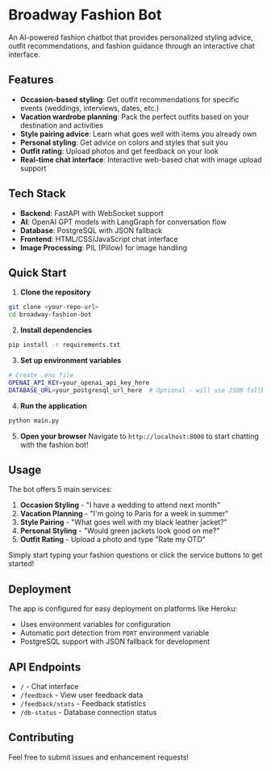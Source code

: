 # Broadway Fashion Bot

An AI-powered fashion chatbot that provides personalized styling advice, outfit recommendations, and fashion guidance through an interactive chat interface.

## Features

- **Occasion-based styling**: Get outfit recommendations for specific events (weddings, interviews, dates, etc.)
- **Vacation wardrobe planning**: Pack the perfect outfits based on your destination and activities
- **Style pairing advice**: Learn what goes well with items you already own
- **Personal styling**: Get advice on colors and styles that suit you
- **Outfit rating**: Upload photos and get feedback on your look
- **Real-time chat interface**: Interactive web-based chat with image upload support

## Tech Stack

- **Backend**: FastAPI with WebSocket support
- **AI**: OpenAI GPT models with LangGraph for conversation flow
- **Database**: PostgreSQL with JSON fallback
- **Frontend**: HTML/CSS/JavaScript chat interface
- **Image Processing**: PIL (Pillow) for image handling

## Quick Start

1. **Clone the repository**
```bash
git clone <your-repo-url>
cd broadway-fashion-bot
```

2. **Install dependencies**
```bash
pip install -r requirements.txt
```

3. **Set up environment variables**
```bash
# Create .env file
OPENAI_API_KEY=your_openai_api_key_here
DATABASE_URL=your_postgresql_url_here  # Optional - will use JSON fallback if not provided
```

4. **Run the application**
```bash
python main.py
```

5. **Open your browser**
Navigate to `http://localhost:8000` to start chatting with the fashion bot!

## Usage

The bot offers 5 main services:

1. **Occasion Styling** - "I have a wedding to attend next month"
2. **Vacation Planning** - "I'm going to Paris for a week in summer"  
3. **Style Pairing** - "What goes well with my black leather jacket?"
4. **Personal Styling** - "Would green jackets look good on me?"
5. **Outfit Rating** - Upload a photo and type "Rate my OTD"

Simply start typing your fashion questions or click the service buttons to get started!

## Deployment

The app is configured for easy deployment on platforms like Heroku:

- Uses environment variables for configuration
- Automatic port detection from `PORT` environment variable
- PostgreSQL support with JSON fallback for development

## API Endpoints

- `/` - Chat interface
- `/feedback` - View user feedback data
- `/feedback/stats` - Feedback statistics
- `/db-status` - Database connection status

## Contributing

Feel free to submit issues and enhancement requests!